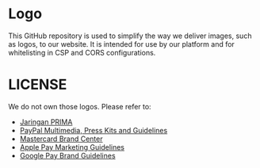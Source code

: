 # Logo
This GitHub repository is used to simplify the way we deliver images, such as logos, to our website.
It is intended for use by our platform and for whitelisting in CSP and CORS configurations.

# LICENSE
We do not own those logos. Please refer to:
- [Jaringan PRIMA](https://www.jaringanprima.co.id/)
- [PayPal Multimedia, Press Kits and Guidelines](https://newsroom.paypal-corp.com/media-resources)
- [Mastercard Brand Center](https://www.mastercard.com/brandcenter/en/home)
- [Apple Pay Marketing Guidelines](https://developer.apple.com/apple-pay/marketing/)
- [Google Pay Brand Guidelines](https://developers.google.com/pay/api/web/guides/brand-guidelines#logo-mark)